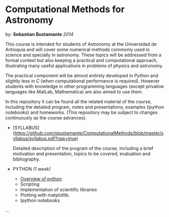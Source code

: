 Computational Methods for Astronomy
===================================
by: **Sebastian Bustamante** *2014*

This course is intended for students of Astronomy at the Universidad de Antioquia 
and will cover some numerical methods commonly used in science and specially in 
astronomy. These topics will be addressed from a formal context but also keeping 
a practical and computational approach, illustrating many useful applications in
problems of physics and astronomy.


The practical component will be almost entirely developed in *Python* and 
slightly less in *C* (when computational performance is required). 
However students with knowledge in other programming languages (except
privative languages like MatLab, Mathematica) are also aimed to use them.


In this repository it can be found all the related material of the course, 
including the detailed program, notes and presentations, examples (ipython 
notebooks) and homeworks. (This repository may be subject to changes continuously 
as the course advances).


*  [SYLLABUS]
    (https://github.com/sbustamante/ComputationalMethods/blob/master/syllabus/syllabus.pdf?raw=true)
    
    Detailed description of the program of the course, including a brief motivation and presentation, 
    topics to be covered, evaluation and bibliography.
    
*  PYTHON *(1 week)*

    - [Overview of python](http://nbviewer.ipython.org/github/sbustamante/ComputationalMethods/blob/master/material/overview-python.ipynb#Functions)
    - Scripting 
    - Implementation of scientific libraries
    - Plotting with matplotlib.
    - Ipython notebooks
    
...
